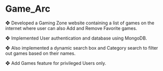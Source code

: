 # Game_Arc
❖ Developed a Gaming Zone website containing a
list of games on the internet where user can also
Add and Remove Favorite games.

❖ Implemented User authentication and database
using MongoDB.

❖ Also implemented a dynamic search box and
Category search to filter out games based on their
names.

❖ Add Games feature for privileged Users only.
